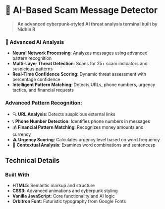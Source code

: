 # 🔬 AI-Based Scam Message Detector

> **An advanced cyberpunk-styled AI threat analysis terminal built by Nidhin R**

### 🤖 Advanced AI Analysis
- **Neural Network Processing**: Analyzes messages using advanced pattern recognition
- **Multi-Layer Threat Detection**: Scans for 25+ scam indicators and suspicious patterns
- **Real-Time Confidence Scoring**: Dynamic threat assessment with percentage confidence
- **Intelligent Pattern Matching**: Detects URLs, phone numbers, urgency tactics, and financial requests

### Advanced Pattern Recognition:
- 🔍 **URL Analysis**: Detects suspicious external links
- 📞 **Phone Number Detection**: Identifies phone numbers in messages
- 💰 **Financial Pattern Matching**: Recognizes money amounts and currency
- ⚠️ **Urgency Scoring**: Calculates urgency level based on word frequency
- 🎯 **Contextual Analysis**: Examines word combinations and sentencesp

## Technical Details

### Built With
- **HTML5**: Semantic markup and structure
- **CSS3**: Advanced animations and cyberpunk styling
- **Vanilla JavaScript**: Core functionality and AI logic
- **Orbitron Font**: Futuristic typography from Google Fonts

